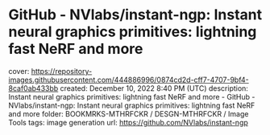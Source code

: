 # GitHub - NVlabs/instant-ngp: Instant neural graphics primitives: lightning fast NeRF and more

cover: https://repository-images.githubusercontent.com/444886996/0874cd2d-cff7-4707-9bf4-8caf0ab433bb
created: December 10, 2022 8:40 PM (UTC)
description: Instant neural graphics primitives: lightning fast NeRF and more - GitHub - NVlabs/instant-ngp: Instant neural graphics primitives: lightning fast NeRF and more
folder: BOOKMRKS-MTHRFCKR / DESGN-MTHRFCKR / Image Tools
tags: image generation
url: https://github.com/NVlabs/instant-ngp